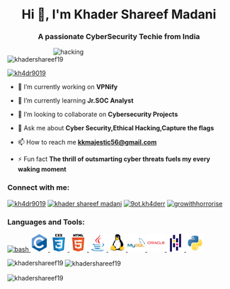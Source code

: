 


<h1 align="center">Hi 👋, I'm Khader Shareef Madani</h1>
<h3 align="center">A passionate CyberSecurity Techie from India</h3>

<img align="right" alt="hacking" width="400" src ="https://gifdb.com/images/high/animated-chock-coding-c78f6elj32sfoi8q.gif">

<p align="left"> <img src="https://komarev.com/ghpvc/?username=khadershareef19&label=Profile%20views&color=0e75b6&style=flat" alt="khadershareef19" /> </p>

<p align="left"> <a href="https://twitter.com/kh4dr9019" target="blank"><img src="https://img.shields.io/twitter/follow/kh4dr9019?logo=twitter&style=for-the-badge" alt="kh4dr9019" /></a> </p>

- 🔭 I’m currently working on **VPNify**

- 🌱 I’m currently learning **Jr.SOC Analyst**

- 👯 I’m looking to collaborate on **Cybersecurity Projects**

- 💬 Ask me about **Cyber Security,Ethical Hacking,Capture the flags**

- 📫 How to reach me **kkmajestic56@gmail.com**

- ⚡ Fun fact **The thrill of outsmarting cyber threats fuels my every waking moment**

<h3 align="left">Connect with me:</h3>
<p align="left">
<a href="https://twitter.com/kh4dr9019" target="blank"><img align="center" src="https://raw.githubusercontent.com/rahuldkjain/github-profile-readme-generator/master/src/images/icons/Social/twitter.svg" alt="kh4dr9019" height="30" width="40" /></a>
<a href="https://linkedin.com/in/khader shareef madani" target="blank"><img align="center" src="https://raw.githubusercontent.com/rahuldkjain/github-profile-readme-generator/master/src/images/icons/Social/linked-in-alt.svg" alt="khader shareef madani" height="30" width="40" /></a>
<a href="https://instagram.com/9ot.kh4derr" target="blank"><img align="center" src="https://raw.githubusercontent.com/rahuldkjain/github-profile-readme-generator/master/src/images/icons/Social/instagram.svg" alt="9ot.kh4derr" height="30" width="40" /></a>
<a href="https://www.youtube.com/c/growithhorrorise" target="blank"><img align="center" src="https://raw.githubusercontent.com/rahuldkjain/github-profile-readme-generator/master/src/images/icons/Social/youtube.svg" alt="growithhorrorise" height="30" width="40" /></a>
</p>

<h3 align="left">Languages and Tools:</h3>
<p align="left"> <a href="https://www.gnu.org/software/bash/" target="_blank" rel="noreferrer"> <img src="https://www.vectorlogo.zone/logos/gnu_bash/gnu_bash-icon.svg" alt="bash" width="40" height="40"/> </a> <a href="https://www.cprogramming.com/" target="_blank" rel="noreferrer"> <img src="https://raw.githubusercontent.com/devicons/devicon/master/icons/c/c-original.svg" alt="c" width="40" height="40"/> </a> <a href="https://www.w3schools.com/css/" target="_blank" rel="noreferrer"> <img src="https://raw.githubusercontent.com/devicons/devicon/master/icons/css3/css3-original-wordmark.svg" alt="css3" width="40" height="40"/> </a> <a href="https://www.w3.org/html/" target="_blank" rel="noreferrer"> <img src="https://raw.githubusercontent.com/devicons/devicon/master/icons/html5/html5-original-wordmark.svg" alt="html5" width="40" height="40"/> </a> <a href="https://www.java.com" target="_blank" rel="noreferrer"> <img src="https://raw.githubusercontent.com/devicons/devicon/master/icons/java/java-original.svg" alt="java" width="40" height="40"/> </a> <a href="https://www.linux.org/" target="_blank" rel="noreferrer"> <img src="https://raw.githubusercontent.com/devicons/devicon/master/icons/linux/linux-original.svg" alt="linux" width="40" height="40"/> </a> <a href="https://www.mysql.com/" target="_blank" rel="noreferrer"> <img src="https://raw.githubusercontent.com/devicons/devicon/master/icons/mysql/mysql-original-wordmark.svg" alt="mysql" width="40" height="40"/> </a> <a href="https://www.oracle.com/" target="_blank" rel="noreferrer"> <img src="https://raw.githubusercontent.com/devicons/devicon/master/icons/oracle/oracle-original.svg" alt="oracle" width="40" height="40"/> </a> <a href="https://pandas.pydata.org/" target="_blank" rel="noreferrer"> <img src="https://raw.githubusercontent.com/devicons/devicon/2ae2a900d2f041da66e950e4d48052658d850630/icons/pandas/pandas-original.svg" alt="pandas" width="40" height="40"/> </a> <a href="https://www.python.org" target="_blank" rel="noreferrer"> <img src="https://raw.githubusercontent.com/devicons/devicon/master/icons/python/python-original.svg" alt="python" width="40" height="40"/> </a> </p>

<p><img align="left" src="https://github-readme-stats.vercel.app/api/top-langs?username=khadershareef19&show_icons=true&locale=en&layout=compact" alt="khadershareef19" /></p>

<p>&nbsp;<img align="center" src="https://github-readme-stats.vercel.app/api?username=khadershareef19&show_icons=true&locale=en" alt="khadershareef19" /></p>

<p><img align="center" src="https://github-readme-streak-stats.herokuapp.com/?user=khadershareef19&" alt="khadershareef19" /></p>
